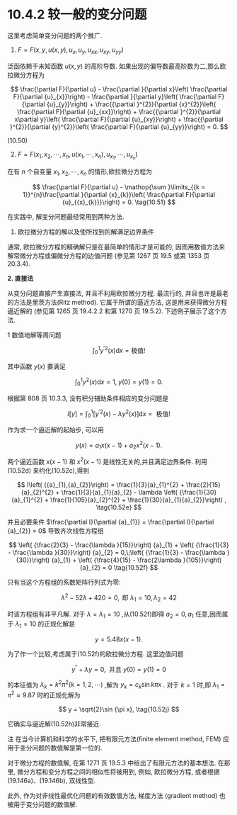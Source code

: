 # 10.4.2 较一般的变分问题

这里考虑简单变分问题的两个推广.

1. $F = F\left( {x, y, u\left( {x, y}\right) ,{u}_{x},{u}_{y},{u}_{xx},{u}_{xy},{u}_{yy}}\right)$

泛函依赖于未知函数 $u\left( {x, y}\right)$ 的高阶导数. 如果出现的偏导数最高阶数为二,那么欧拉微分方程为

$$
\frac{\partial F}{\partial u} - \frac{\partial }{\partial x}\left( \frac{\partial F}{\partial {u}_{x}}\right)  - \frac{\partial }{\partial y}\left( \frac{\partial F}{\partial {u}_{y}}\right)  + \frac{{\partial }^{2}}{\partial {x}^{2}}\left( \frac{\partial F}{\partial {u}_{xx}}\right)  + \frac{{\partial }^{2}}{\partial x\partial y}\left( \frac{\partial F}{\partial {u}_{xy}}\right)  + \frac{{\partial }^{2}}{\partial {y}^{2}}\left( \frac{\partial F}{\partial {u}_{yy}}\right)  = 0.
$$

(10.50)

2. $F = F\left( {{x}_{1},{x}_{2},\cdots ,{x}_{n}, u\left( {{x}_{1},\cdots ,{x}_{n}}\right) ,{u}_{{x}_{1}},\cdots ,{u}_{{x}_{n}}}\right)$

在有 $n$ 个自变量 ${x}_{1},{x}_{2},\cdots ,{x}_{n}$ 的情形,欧拉微分方程为

$$
\frac{\partial F}{\partial u} - \mathop{\sum }\limits_{{k = 1}}^{n}\frac{\partial }{\partial {x}_{k}}\left( \frac{\partial F}{\partial {u}_{{x}_{k}}}\right)  = 0. \tag{10.51}
$$


在实践中, 解变分问题最经常用到两种方法.

1. 欧拉微分方程的解以及使所找到的解满足边界条件

通常, 欧拉微分方程的精确解只是在最简单的情形才是可能的, 因而用数值方法来解常微分方程或偏微分方程的边值问题 (参见第 1267 页 19.5 或第 1353 页20.3.4).

**2. 直接法**

从变分问题直接产生直接法, 并且不利用欧拉微分方程. 最流行的, 并且也许是最老的方法是里茨方法(Ritz method). 它属于所谓的逼近方法, 这是用来获得微分方程逼近解的 (参见第 1265 页 19.4.2.2 和第 1270 页 19.5.2). 下述例子展示了这个方法.

1 数值地解等周问题

$$
{\int }_{0}^{1}{y}^{\prime 2}\left( x\right) \mathrm{d}x = \text{极值!} \tag{10.52a}
$$

其中函数 $y\left( x\right)$ 要满足

$$
{\int }_{0}^{1}{y}^{2}\left( x\right) \mathrm{d}x = 1,\;y\left( 0\right)  = y\left( 1\right)  = 0. \tag{10.52b}
$$

根据第 808 页 10.3.3, 没有积分辅助条件相应的变分问题是

$$
I\left\lbrack  y\right\rbrack   = {\int }_{0}^{1}\left\lbrack  {{y}^{\prime 2}\left( x\right)  - \lambda {y}^{2}\left( x\right) }\right\rbrack  \mathrm{d}x = \text{ 极值! } \tag{10.52c}
$$

作为求一个逼近解的起始步, 可以用

$$
y\left( x\right)  = {a}_{1}x\left( {x - 1}\right)  + {a}_{2}{x}^{2}\left( {x - 1}\right) . \tag{10.52d}
$$

两个逼近函数 $x\left( {x - 1}\right)$ 和 ${x}^{2}\left( {x - 1}\right)$ 是线性无关的,并且满足边界条件. 利用(10.52d) 来约化(10.52c),得到

$$
I\left( {{a}_{1},{a}_{2}}\right)  = \frac{1}{3}{a}_{1}^{2} + \frac{2}{15}{a}_{2}^{2} + \frac{1}{3}{a}_{1}{a}_{2} - \lambda \left( {\frac{1}{30}{a}_{1}^{2} + \frac{1}{105}{a}_{2}^{2} + \frac{1}{30}{a}_{1}{a}_{2}}\right) , \tag{10.52e}
$$

并且必要条件 $\frac{\partial I}{\partial {a}_{1}} = \frac{\partial I}{\partial {a}_{2}} = 0$ 导致齐次线性方程组

$$
\left( {\frac{2}{3} - \frac{\lambda }{15}}\right) {a}_{1} + \left( {\frac{1}{3} - \frac{\lambda }{30}}\right) {a}_{2} = 0,\;\left( {\frac{1}{3} - \frac{\lambda }{30}}\right) {a}_{1} + \left( {\frac{4}{15} - \frac{2\lambda }{105}}\right) {a}_{2} = 0 \tag{10.52f}
$$

只有当这个方程组的系数矩阵行列式为零:

$$
{\lambda }^{2} - {52\lambda } + {420} = 0,\text{ 即 }{\lambda }_{1} = {10},{\lambda }_{2} = {42} \tag{10.52g}
$$

时该方程组有非平凡解. 对于 $\lambda  = {\lambda }_{1} = {10}$ ,从(10.52f)即得 ${a}_{2} = 0,{a}_{1}$ 任意,因而属于 ${\lambda }_{1} = {10}$ 的正规化解是

$$
y = {5.48x}\left( {x - 1}\right) . \tag{10.52h}
$$

为了作一个比较,考虑属于(10.52f)的欧拉微分方程. 这里边值问题

$$
{y}^{\prime \prime } + {\lambda y} = 0,\;\text{ 并且 }y\left( 0\right)  = y\left( 1\right)  = 0 \tag{10.52i}
$$

的本征值为 ${\lambda }_{k} = {k}^{2}{\pi }^{2}\left( {k = 1,2,\cdots }\right)$ ,解为 ${y}_{k} = {c}_{k}\sin {k\pi x}$ . 对于 $k = 1$ 时,即 ${\lambda }_{1} = {\pi }^{2} \approx  {9.87}$ 时的正规化解为

$$
y = \sqrt{2}\sin {\pi x}, \tag{10.52j}
$$

它确实与逼近解(10.52h)非常接近.

注 在当今计算机和科学的水平下, 把有限元方法(finite element method, FEM) 应用于变分问题的数值解是第一位的.

对于微分方程的数值解, 在第 1271 页 19.5.3 中给出了有限元方法的基本想法. 在那里, 微分方程和变分方程之间的相似性将被用到, 例如, 欧拉微分方程, 或者根据 (19.146a)、(19.146b), 双线性型.

此外, 作为对非线性最优化问题的有效数值方法, 梯度方法 (gradient method) 也被用于变分问题的数值解.

